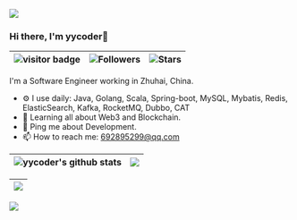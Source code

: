 ![](https://github.com/zyy/zyy/blob/main/header_1.png)

### Hi there, I'm yycoder👋

| ![visitor badge](https://visitor-badge.glitch.me/badge?page_id=zyy.zyy) | ![Followers](https://img.shields.io/github/followers/zyy) | ![Stars](https://img.shields.io/github/stars/zyy?label=Profile%20Stars&logo=Profile%20stars&logoColor=g) |
--| --| --|

I'm a Software Engineer working in Zhuhai, China.
- ⚙️ I use daily: Java, Golang, Scala, Spring-boot, MySQL, Mybatis, Redis, ElasticSearch, Kafka, RocketMQ, Dubbo, CAT
- 🌱 Learning all about Web3 and Blockchain.
- 💬 Ping me about Development.
- 📫 How to reach me: 692895299@qq.com

| <img align="center" src="https://github-readme-stats.vercel.app/api?username=zyy&show_icons=true&include_all_commits=true&theme=buefy&hide_border=true" alt="yycoder's github stats" /> | <img align="center" src="https://github-readme-stats.vercel.app/api/top-langs/?username=zyy&layout=compact&theme=buefy&hide_border=true" /> |
| ------------- | ------------- |

| <img align="center" src="https://github-readme-streak-stats.herokuapp.com/?user=zyy&theme=light&hide_border=false"/> |
| ------------- |

![](https://github-readme-streak-stats.herokuapp.com/?user=zyy&theme=light&hide_border=false)
